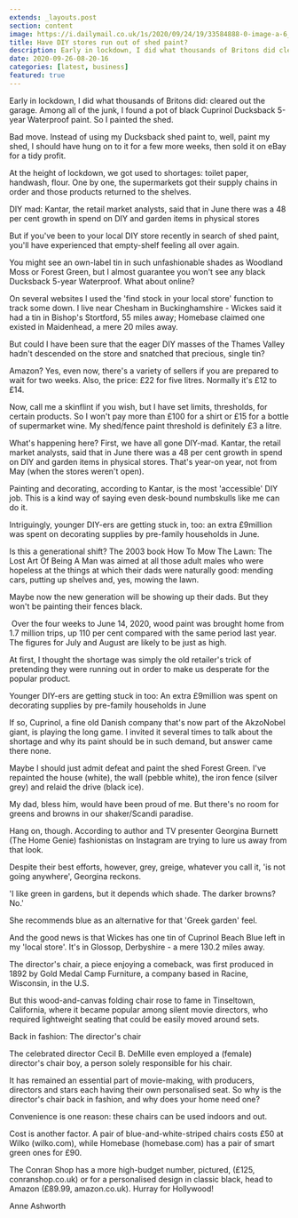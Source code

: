 ```yaml
---
extends: _layouts.post
section: content
image: https://i.dailymail.co.uk/1s/2020/09/24/19/33584888-0-image-a-6_1600971103378.jpg 
title: Have DIY stores run out of shed paint? 
description: Early in lockdown, I did what thousands of Britons did cleared out the garage. Among all of the junk, I found a pot of black Cuprinol Ducksback 5-year Waterproof paint. So I painted the shed. 
date: 2020-09-26-08-20-16 
categories: [latest, business] 
featured: true 
--- 
```

Early in lockdown, I did what thousands of Britons did: cleared out the garage. Among all of the junk, I found a pot of black Cuprinol Ducksback 5-year Waterproof paint. So I painted the shed.

Bad move. Instead of using my Ducksback shed paint to, well, paint my shed, I should have hung on to it for a few more weeks, then sold it on eBay for a tidy profit.

At the height of lockdown, we got used to shortages: toilet paper, handwash, flour. One by one, the supermarkets got their supply chains in order and those products returned to the shelves. 

DIY mad: Kantar, the retail market analysts, said that in June there was a 48 per cent growth in spend on DIY and garden items in physical stores

But if you've been to your local DIY store recently in search of shed paint, you'll have experienced that empty-shelf feeling all over again.

You might see an own-label tin in such unfashionable shades as Woodland Moss or Forest Green, but I almost guarantee you won't see any black Ducksback 5-year Waterproof. What about online?

On several websites I used the 'find stock in your local store' function to track some down. I live near Chesham in Buckinghamshire - Wickes said it had a tin in Bishop's Stortford, 55 miles away; Homebase claimed one existed in Maidenhead, a mere 20 miles away. 

But could I have been sure that the eager DIY masses of the Thames Valley hadn't descended on the store and snatched that precious, single tin?

Amazon? Yes, even now, there's a variety of sellers if you are prepared to wait for two weeks. Also, the price: £22 for five litres. Normally it's £12 to £14.

Now, call me a skinflint if you wish, but I have set limits, thresholds, for certain products. So I won't pay more than £100 for a shirt or £15 for a bottle of supermarket wine. My shed/fence paint threshold is definitely £3 a litre.

What's happening here? First, we have all gone DIY-mad. Kantar, the retail market analysts, said that in June there was a 48 per cent growth in spend on DIY and garden items in physical stores. That's year-on year, not from May (when the stores weren't open).

Painting and decorating, according to Kantar, is the most 'accessible' DIY job. This is a kind way of saying even desk-bound numbskulls like me can do it.

Intriguingly, younger DIY-ers are getting stuck in, too: an extra £9million was spent on decorating supplies by pre-family households in June.

Is this a generational shift? The 2003 book How To Mow The Lawn: The Lost Art Of Being A Man was aimed at all those adult males who were hopeless at the things at which their dads were naturally good: mending cars, putting up shelves and, yes, mowing the lawn. 

Maybe now the new generation will be showing up their dads. But they won't be painting their fences black.

 Over the four weeks to June 14, 2020, wood paint was brought home from 1.7 million trips, up 110 per cent compared with the same period last year. The figures for July and August are likely to be just as high.

At first, I thought the shortage was simply the old retailer's trick of pretending they were running out in order to make us desperate for the popular product.

Younger DIY-ers are getting stuck in too: An extra £9million was spent on decorating supplies by pre-family households in June

If so, Cuprinol, a fine old Danish company that's now part of the AkzoNobel giant, is playing the long game. I invited it several times to talk about the shortage and why its paint should be in such demand, but answer came there none.

Maybe I should just admit defeat and paint the shed Forest Green. I've repainted the house (white), the wall (pebble white), the iron fence (silver grey) and relaid the drive (black ice). 

My dad, bless him, would have been proud of me. But there's no room for greens and browns in our shaker/Scandi paradise.

Hang on, though. According to author and TV presenter Georgina Burnett (The Home Genie) fashionistas on Instagram are trying to lure us away from that look.

Despite their best efforts, however, grey, greige, whatever you call it, 'is not going anywhere', Georgina reckons.

'I like green in gardens, but it depends which shade. The darker browns? No.'

She recommends blue as an alternative for that 'Greek garden' feel.

And the good news is that Wickes has one tin of Cuprinol Beach Blue left in my 'local store'. It's in Glossop, Derbyshire - a mere 130.2 miles away.

The director's chair, a piece enjoying a comeback, was first produced in 1892 by Gold Medal Camp Furniture, a company based in Racine, Wisconsin, in the U.S.

But this wood-and-canvas folding chair rose to fame in Tinseltown, California, where it became popular among silent movie directors, who required lightweight seating that could be easily moved around sets. 

Back in fashion: The director's chair

The celebrated director Cecil B. DeMille even employed a (female) director's chair boy, a person solely responsible for his chair.

It has remained an essential part of movie-making, with producers, directors and stars each having their own personalised seat. So why is the director's chair back in fashion, and why does your home need one?

Convenience is one reason: these chairs can be used indoors and out.

Cost is another factor. A pair of blue-and-white-striped chairs costs £50 at Wilko (wilko.com), while Homebase (homebase.com) has a pair of smart green ones for £90.

The Conran Shop has a more high-budget number, pictured, (£125, conranshop.co.uk) or for a personalised design in classic black, head to Amazon (£89.99, amazon.co.uk). Hurray for Hollywood!

Anne Ashworth


